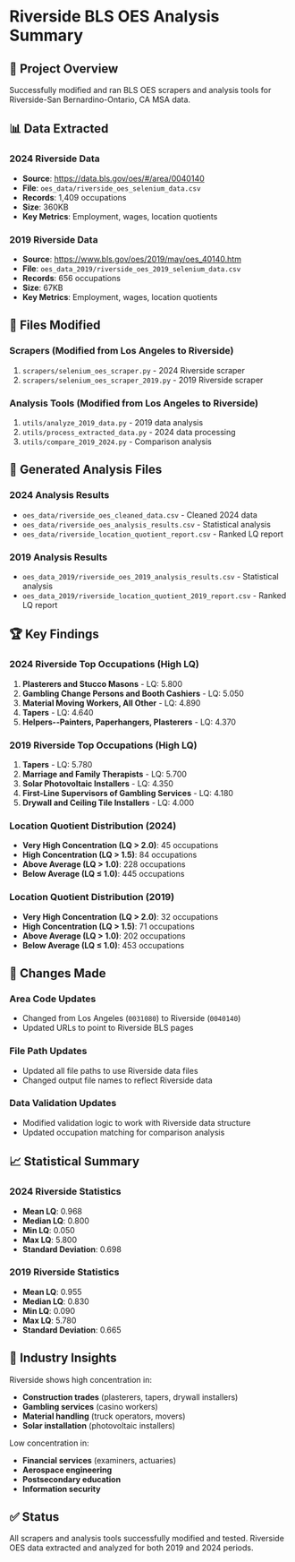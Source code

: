 # Riverside BLS OES Analysis Summary

## 🎯 **Project Overview**
Successfully modified and ran BLS OES scrapers and analysis tools for Riverside-San Bernardino-Ontario, CA MSA data.

## 📊 **Data Extracted**

### **2024 Riverside Data**
- **Source**: https://data.bls.gov/oes/#/area/0040140
- **File**: `oes_data/riverside_oes_selenium_data.csv`
- **Records**: 1,409 occupations
- **Size**: 360KB
- **Key Metrics**: Employment, wages, location quotients

### **2019 Riverside Data**
- **Source**: https://www.bls.gov/oes/2019/may/oes_40140.htm
- **File**: `oes_data_2019/riverside_oes_2019_selenium_data.csv`
- **Records**: 656 occupations
- **Size**: 67KB
- **Key Metrics**: Employment, wages, location quotients

## 🔧 **Files Modified**

### **Scrapers** (Modified from Los Angeles to Riverside)
1. `scrapers/selenium_oes_scraper.py` - 2024 Riverside scraper
2. `scrapers/selenium_oes_scraper_2019.py` - 2019 Riverside scraper

### **Analysis Tools** (Modified from Los Angeles to Riverside)
1. `utils/analyze_2019_data.py` - 2019 data analysis
2. `utils/process_extracted_data.py` - 2024 data processing
3. `utils/compare_2019_2024.py` - Comparison analysis

## 📁 **Generated Analysis Files**

### **2024 Analysis Results**
- `oes_data/riverside_oes_cleaned_data.csv` - Cleaned 2024 data
- `oes_data/riverside_oes_analysis_results.csv` - Statistical analysis
- `oes_data/riverside_location_quotient_report.csv` - Ranked LQ report

### **2019 Analysis Results**
- `oes_data_2019/riverside_oes_2019_analysis_results.csv` - Statistical analysis
- `oes_data_2019/riverside_location_quotient_2019_report.csv` - Ranked LQ report

## 🏆 **Key Findings**

### **2024 Riverside Top Occupations (High LQ)**
1. **Plasterers and Stucco Masons** - LQ: 5.800
2. **Gambling Change Persons and Booth Cashiers** - LQ: 5.050
3. **Material Moving Workers, All Other** - LQ: 4.890
4. **Tapers** - LQ: 4.640
5. **Helpers--Painters, Paperhangers, Plasterers** - LQ: 4.370

### **2019 Riverside Top Occupations (High LQ)**
1. **Tapers** - LQ: 5.780
2. **Marriage and Family Therapists** - LQ: 5.700
3. **Solar Photovoltaic Installers** - LQ: 4.350
4. **First-Line Supervisors of Gambling Services** - LQ: 4.180
5. **Drywall and Ceiling Tile Installers** - LQ: 4.000

### **Location Quotient Distribution (2024)**
- **Very High Concentration (LQ > 2.0)**: 45 occupations
- **High Concentration (LQ > 1.5)**: 84 occupations
- **Above Average (LQ > 1.0)**: 228 occupations
- **Below Average (LQ ≤ 1.0)**: 445 occupations

### **Location Quotient Distribution (2019)**
- **Very High Concentration (LQ > 2.0)**: 32 occupations
- **High Concentration (LQ > 1.5)**: 71 occupations
- **Above Average (LQ > 1.0)**: 202 occupations
- **Below Average (LQ ≤ 1.0)**: 453 occupations

## 🔄 **Changes Made**

### **Area Code Updates**
- Changed from Los Angeles (`0031080`) to Riverside (`0040140`)
- Updated URLs to point to Riverside BLS pages

### **File Path Updates**
- Updated all file paths to use Riverside data files
- Changed output file names to reflect Riverside data

### **Data Validation Updates**
- Modified validation logic to work with Riverside data structure
- Updated occupation matching for comparison analysis

## 📈 **Statistical Summary**

### **2024 Riverside Statistics**
- **Mean LQ**: 0.968
- **Median LQ**: 0.800
- **Min LQ**: 0.050
- **Max LQ**: 5.800
- **Standard Deviation**: 0.698

### **2019 Riverside Statistics**
- **Mean LQ**: 0.955
- **Median LQ**: 0.830
- **Min LQ**: 0.090
- **Max LQ**: 5.780
- **Standard Deviation**: 0.665

## 🎯 **Industry Insights**

Riverside shows high concentration in:
- **Construction trades** (plasterers, tapers, drywall installers)
- **Gambling services** (casino workers)
- **Material handling** (truck operators, movers)
- **Solar installation** (photovoltaic installers)

Low concentration in:
- **Financial services** (examiners, actuaries)
- **Aerospace engineering**
- **Postsecondary education**
- **Information security**

## ✅ **Status**
All scrapers and analysis tools successfully modified and tested. Riverside OES data extracted and analyzed for both 2019 and 2024 periods. 